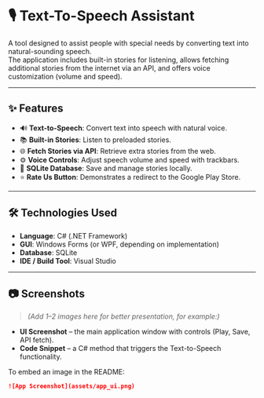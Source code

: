 # 🎙️ Text-To-Speech Assistant

A tool designed to assist people with special needs by converting text into natural-sounding speech.  
The application includes built-in stories for listening, allows fetching additional stories from the internet via an API, and offers voice customization (volume and speed).

---

## ✨ Features

- 🔊 **Text-to-Speech**: Convert text into speech with natural voice.  
- 📚 **Built-in Stories**: Listen to preloaded stories.  
- 🌐 **Fetch Stories via API**: Retrieve extra stories from the web.  
- ⚙️ **Voice Controls**: Adjust speech volume and speed with trackbars.  
- 💾 **SQLite Database**: Save and manage stories locally.  
- ⭐ **Rate Us Button**: Demonstrates a redirect to the Google Play Store.  

---

## 🛠️ Technologies Used

- **Language**: C# (.NET Framework)  
- **GUI**: Windows Forms (or WPF, depending on implementation)  
- **Database**: SQLite  
- **IDE / Build Tool**: Visual Studio  

---

## 📷 Screenshots

> *(Add 1–2 images here for better presentation, for example:)*

- **UI Screenshot** – the main application window with controls (Play, Save, API fetch).  
- **Code Snippet** – a C# method that triggers the Text-to-Speech functionality.  

To embed an image in the README:  
```markdown
![App Screenshot](assets/app_ui.png)
